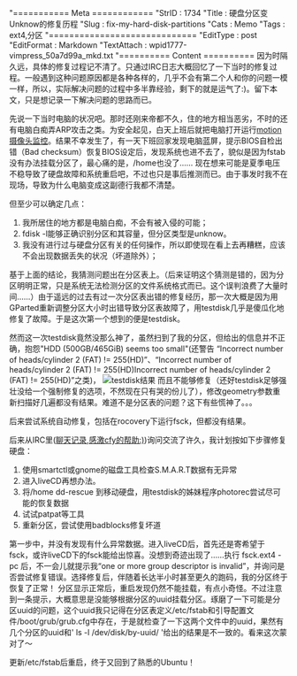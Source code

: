 "=========== Meta ============
"StrID : 1734
"Title : 硬盘分区变Unknow的修复历程
"Slug  : fix-my-hard-disk-partitions
"Cats  : Memo
"Tags  : ext4,分区
"=============================
"EditType   : post
"EditFormat : Markdown
"TextAttach : wpid1777-vimpress_50a7d99a_mkd.txt
"========== Content ==========
因为时隔久远，具体的修复过程记不清了。只通过IRC日志大概回忆了一下当时的修复过程。一般遇到这种问题原因都是各种各样的，几乎不会有第二个人和你的问题一模一样，所以，实际解决问题的过程中多半靠经验，剩下的就是运气了:)。留下本文，只是想记录一下解决问题的思路而已。

先说一下当时电脑的状况吧。那时还刚来帝都不久，住的地方相当恶劣，不时的还有电脑白痴弄ARP攻击之类。为安全起见，白天上班后就把电脑打开运行[motion摄像头监控](http://linuxtoy.org/archives/linux-camera-monitor.html)。结果不幸发生了，有一天下班回家发现电脑蓝屏，提示BIOS自检出错（Bad checksum）恢复BIOS设定后，发现系统也进不去了，貌似是因为fstab没有办法挂载分区了，最心痛的是，/home也没了……
现在想来可能是夏季电压不稳导致了硬盘故障和系统重启吧，不过也只是事后推测而已。由于事发时我不在现场，导致为什么电脑变成这副德行我都不清楚。

但至少可以确定几点：

1. 我所居住的地方都是电脑白痴，不会有被入侵的可能；
2. fdisk -l能够正确识别分区和其容量，但分区类型是unknow。
3. 我没有进行过与硬盘分区有关的任何操作，所以即使现在看上去再糟糕，应该不会出现数据丢失的状况（坏道除外）；

基于上面的结论，我猜测问题出在分区表上。（后来证明这个猜测是错的，因为分区明明正常，只是系统无法检测分区的文件系统格式而已。这个误判浪费了大量时间……）由于遥远的过去有过一次分区表出错的修复经历，那一次大概是因为用GParted重新调整分区大小时出错导致分区表故障了，用testdisk几乎是傻瓜化地修复了故障。于是这次第一个想到的便是testdisk。

然而这一次testdisk竟然没那么神了，虽然扫到了我的分区，但给出的信息并不正确，抱怨"HDD (500GB/465GiB) seems too small"(还警告 “Incorrect number of heads/cylinder 2 (FAT) != 255(HD)”、“Incorrect number of heads/cylinder 2 (FAT) != 255(HD)Incorrect number of heads/cylinder 2 (FAT) != 255(HD)”之类)，
![testdisk结果](http://t1.qpic.cn/mblogpic/aaebf012367731290d98/2000) 
而且不能够修复（还好testdisk足够强壮没给一个强制修复的选项，不然现在只有哭的份儿了），修改geometry参数重新扫描好几遍都没有结果。难道不是分区表的问题？这下有些慌神了。。。

后来尝试系统自动修复，包括在rocovery下运行fsck，但都没有结果。

后来从IRC里([聊天记录,感激cfy的帮助:)](http://irclogs.ubuntu.com/2012/08/25/%23ubuntu-cn.txt))询问交流了许久，我计划按如下步骤修复硬盘：

1. 使用smartctl或gnome的磁盘工具检查S.M.A.R.T数据有无异常
2. 进入liveCD再想办法。
2. 将/home dd-rescue 到移动硬盘，用testdisk的姊妹程序photorec尝试尽可能的恢复数据
2. 试试patpat等工具
3. 重新分区，尝试使用badblocks修复坏道

第一步中，并没有发现有什么异常数据。进入liveCD后，首先还是寄希望于fsck，或许liveCD下的fsck能给出惊喜。没想到奇迹出现了……执行 fsck.ext4 -pc 后，不一会儿就提示我“one or more group descriptor is invalid”，并询问是否尝试修复错误。选择修复后，伴随着长达半小时甚至更久的跑码，我的分区终于恢复了正常！
分区显示正常后，重启发现仍然不能挂载，有点小奇怪。不过注意到一条提示，大概意思是没能够根据分区的uuid挂载分区。琢磨了一下可能是分区uuid的问题，这个uuid我只记得在分区表定义/etc/fstab和引导配置文件/boot/grub/grub.cfg中存在，于是就检查了一下这两个文件中的uuid，果然有几个分区的uuid和' ls -l /dev/disk/by-uuid/ '给出的结果是不一致的。看来这次蒙对了～ 

更新/etc/fstab后重启，终于又回到了熟悉的Ubuntu！
